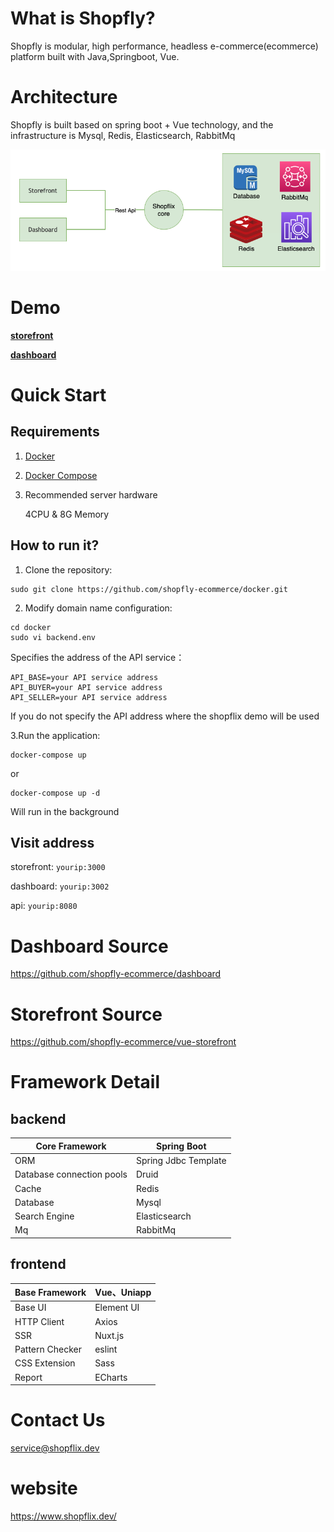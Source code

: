 # What is Shopfly?

Shopfly is modular, high performance, headless e-commerce(ecommerce) platform built with Java,Springboot, Vue.

# Architecture

Shopfly is built based on spring boot + Vue technology, and the infrastructure is Mysql, Redis, Elasticsearch, RabbitMq


![Architecture](Architecture.png)

# Demo

[**storefront**](http://demo.shopfly.cloud)

[**dashboard**](http://dashboard.shopfly.cloud)

# Quick Start

## Requirements
1. [Docker](https://docs.docker.com/install/)
2. [Docker Compose](https://docs.docker.com/compose/install/)
3. Recommended server hardware

    4CPU & 8G Memory

## How to run it?

1. Clone the repository:

```
sudo git clone https://github.com/shopfly-ecommerce/docker.git
```


2. Modify domain name configuration:

```
cd docker
sudo vi backend.env
```

Specifies the address of the API service：
```
API_BASE=your API service address
API_BUYER=your API service address
API_SELLER=your API service address
```
If you do not specify the API address where the shopflix demo will be used

3.Run the application:

```
docker-compose up
```
or 

```
docker-compose up -d
```
Will run in the background

## Visit address

storefront: `yourip:3000`

dashboard: `yourip:3002`

api: `yourip:8080`

# Dashboard Source

https://github.com/shopfly-ecommerce/dashboard

# Storefront Source

https://github.com/shopfly-ecommerce/vue-storefront




# Framework Detail

## backend

| Core Framework             | Spring Boot          |
| -------------------------- | -------------------- |
| ORM                        | Spring Jdbc Template |
| Database  connection pools | Druid                |
| Cache                      | Redis                |
| Database                   | Mysql                |
| Search  Engine             | Elasticsearch        |
| Mq                         | RabbitMq             |



## frontend

| Base Framework   | Vue、Uniapp |
| ---------------- | ----------- |
| Base  UI         | Element UI  |
| HTTP  Client     | Axios       |
| SSR              | Nuxt.js     |
| Pattern  Checker | eslint      |
| CSS  Extension   | Sass        |
| Report           | ECharts     |

# Contact Us

service@shopflix.dev



# website

https://www.shopflix.dev/



